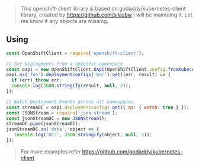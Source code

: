 > This openshift-client library is based on godaddy/kubernetes-client library, created by https://github.com/silasbw  I will be maintaing it.   Let me know if any objects are missing.

## Using

```js
const OpenShiftClient = require('openshift-client');

// Get Deployments from a specific namespace
const oapi = new OpenShiftClient.OApi(OpenShiftClient.config.fromKubeconfig());
oapi.ns('foo').deploymentconfigs('bar').get((err, result) => {
  if (err) throw err;
  console.log(JSON.stringify(result, null, 2));
});

// Watch Deployment Events across all namespaces.
const streamDC = oapi.deploymentconfigs.get({ qs: { watch: true } });
const JSONStream = require('json-stream');
const jsonStreamDC = new JSONStream();
streamDC.pipe(jsonStreamDC);
jsonStreamDC.on('data', object => {
   console.log('DC:', JSON.stringify(object, null, 2));
});
```

> For more examples refer https://github.com/godaddy/kubernetes-client  

